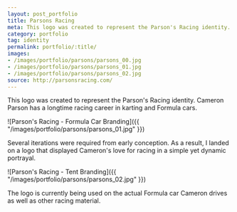```yaml
---
layout: post_portfolio
title: Parsons Racing
meta: This logo was created to represent the Parson's Racing identity. Cameron Parson has a longtime racing career in karting and Formula cars.
category: portfolio
tag: identity
permalink: portfolio/:title/
images: 
- /images/portfolio/parsons/parsons_00.jpg
- /images/portfolio/parsons/parsons_01.jpg
- /images/portfolio/parsons/parsons_02.jpg
source: http://parsonsracing.com/
---
```


This logo was created to represent the Parson's Racing identity. Cameron Parson has a longtime racing career in karting and Formula cars.

![Parson's Racing - Formula Car Branding]({{ "/images/portfolio/parsons/parsons_01.jpg" }})

Several iterations were required from early conception. As a result, I landed on a logo that displayed Cameron's love for racing in a simple yet dynamic portrayal.

![Parson's Racing - Tent Branding]({{ "/images/portfolio/parsons/parsons_02.jpg" }})

The logo is currently being used on the actual Formula car Cameron drives as well as other racing material.